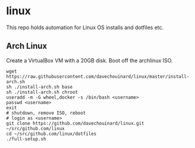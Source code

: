 # linux

This repo holds automation for Linux OS installs and dotfiles etc.

## Arch Linux

Create a VirtualBox VM with a 20GB disk. Boot off the archlinux ISO.

```
wget https://raw.githubusercontent.com/davechouinard/linux/master/install-arch.sh
sh ./install-arch.sh base
sh ./install-arch.sh chroot
useradd -m -G wheel,docker -s /bin/bash <username>
passwd <username>
exit
# shutdown, remove ISO, reboot
# login as <username>
git clone https://github.com/davechouinard/linux.git ~/src/github.com/linux
cd ~/src/github.com/linux/dotfiles
./full-setup.sh
```
